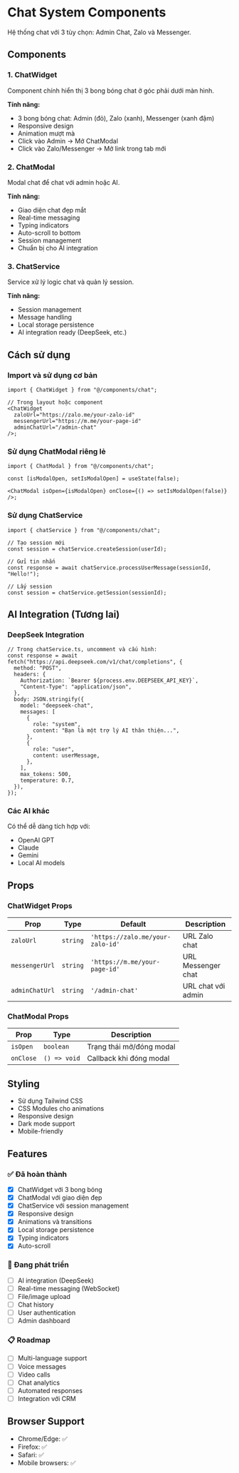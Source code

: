 # Chat System Components

Hệ thống chat với 3 tùy chọn: Admin Chat, Zalo và Messenger.

## Components

### 1. ChatWidget

Component chính hiển thị 3 bong bóng chat ở góc phải dưới màn hình.

**Tính năng:**

- 3 bong bóng chat: Admin (đỏ), Zalo (xanh), Messenger (xanh đậm)
- Responsive design
- Animation mượt mà
- Click vào Admin → Mở ChatModal
- Click vào Zalo/Messenger → Mở link trong tab mới

### 2. ChatModal

Modal chat để chat với admin hoặc AI.

**Tính năng:**

- Giao diện chat đẹp mắt
- Real-time messaging
- Typing indicators
- Auto-scroll to bottom
- Session management
- Chuẩn bị cho AI integration

### 3. ChatService

Service xử lý logic chat và quản lý session.

**Tính năng:**

- Session management
- Message handling
- Local storage persistence
- AI integration ready (DeepSeek, etc.)

## Cách sử dụng

### Import và sử dụng cơ bản

```tsx
import { ChatWidget } from "@/components/chat";

// Trong layout hoặc component
<ChatWidget
  zaloUrl="https://zalo.me/your-zalo-id"
  messengerUrl="https://m.me/your-page-id"
  adminChatUrl="/admin-chat"
/>;
```

### Sử dụng ChatModal riêng lẻ

```tsx
import { ChatModal } from "@/components/chat";

const [isModalOpen, setIsModalOpen] = useState(false);

<ChatModal isOpen={isModalOpen} onClose={() => setIsModalOpen(false)} />;
```

### Sử dụng ChatService

```tsx
import { chatService } from "@/components/chat";

// Tạo session mới
const session = chatService.createSession(userId);

// Gửi tin nhắn
const response = await chatService.processUserMessage(sessionId, "Hello!");

// Lấy session
const session = chatService.getSession(sessionId);
```

## AI Integration (Tương lai)

### DeepSeek Integration

```tsx
// Trong chatService.ts, uncomment và cấu hình:
const response = await fetch("https://api.deepseek.com/v1/chat/completions", {
  method: "POST",
  headers: {
    Authorization: `Bearer ${process.env.DEEPSEEK_API_KEY}`,
    "Content-Type": "application/json",
  },
  body: JSON.stringify({
    model: "deepseek-chat",
    messages: [
      {
        role: "system",
        content: "Bạn là một trợ lý AI thân thiện...",
      },
      {
        role: "user",
        content: userMessage,
      },
    ],
    max_tokens: 500,
    temperature: 0.7,
  }),
});
```

### Các AI khác

Có thể dễ dàng tích hợp với:

- OpenAI GPT
- Claude
- Gemini
- Local AI models

## Props

### ChatWidget Props

| Prop           | Type     | Default                          | Description        |
| -------------- | -------- | -------------------------------- | ------------------ |
| `zaloUrl`      | `string` | `'https://zalo.me/your-zalo-id'` | URL Zalo chat      |
| `messengerUrl` | `string` | `'https://m.me/your-page-id'`    | URL Messenger chat |
| `adminChatUrl` | `string` | `'/admin-chat'`                  | URL chat với admin |

### ChatModal Props

| Prop      | Type         | Description              |
| --------- | ------------ | ------------------------ |
| `isOpen`  | `boolean`    | Trạng thái mở/đóng modal |
| `onClose` | `() => void` | Callback khi đóng modal  |

## Styling

- Sử dụng Tailwind CSS
- CSS Modules cho animations
- Responsive design
- Dark mode support
- Mobile-friendly

## Features

### ✅ Đã hoàn thành

- [x] ChatWidget với 3 bong bóng
- [x] ChatModal với giao diện đẹp
- [x] ChatService với session management
- [x] Responsive design
- [x] Animations và transitions
- [x] Local storage persistence
- [x] Typing indicators
- [x] Auto-scroll

### 🚧 Đang phát triển

- [ ] AI integration (DeepSeek)
- [ ] Real-time messaging (WebSocket)
- [ ] File/image upload
- [ ] Chat history
- [ ] User authentication
- [ ] Admin dashboard

### 📋 Roadmap

- [ ] Multi-language support
- [ ] Voice messages
- [ ] Video calls
- [ ] Chat analytics
- [ ] Automated responses
- [ ] Integration với CRM

## Browser Support

- Chrome/Edge: ✅
- Firefox: ✅
- Safari: ✅
- Mobile browsers: ✅
